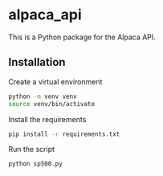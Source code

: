 # alpaca_api

This is a Python package for the Alpaca API.

## Installation

Create a virtual environment
```bash
python -m venv venv
source venv/bin/activate
```

Install the requirements
```bash
pip install -r requirements.txt
```

Run the script
```bash
python sp500.py
```
